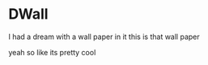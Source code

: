 # DWall
I had a dream with a wall paper in it this is that wall paper

yeah so like its pretty cool
